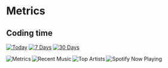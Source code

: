 <!-- ### Hello there <img src="https://raw.githubusercontent.com/AjmalShajahan/AjmalShajahan/main/wave.gif" width="30px"> -->

<!-- ![Profile Views](https://hits.seeyoufarm.com/api/count/incr/badge.svg?url=https%3A%2F%2Fgithub.com%2FAjmalShajahan&count_bg=%230088CC&title_bg=%23000000&icon=&icon_color=%23E7E7E7&title=Profile+Views&edge_flat=true) -->

# Metrics

## Coding time

[<img alt="Today" src="https://img.shields.io/endpoint?url=https://wakapi.dev/api/compat/shields/v1/AjmalShajahan/interval:today&label=today&style=plastic">](#)
[<img alt="7 Days" src="https://img.shields.io/endpoint?url=https://wakapi.dev/api/compat/shields/v1/AjmalShajahan/interval:7_days&label=last%207d&style=plastic">](#)
[<img alt="30 Days" src="https://img.shields.io/endpoint?url=https://wakapi.dev/api/compat/shields/v1/AjmalShajahan/interval:30_days&label=last%2030d&style=plastic">](#)

<!--
### Trophies 🏆

![Github Trophy](https://github-profile-trophy.vercel.app/?username=AjmalShajahan&theme=dracula)

### Stats ⚡️

![Github Activity Graph](https://activity-graph.herokuapp.com/graph?username=AjmalShajahan&custom_title=Activity+Graph&theme=dracula)

![Github Stats](https://github-readme-stats.vercel.app/api?username=AjmalShajahan&show_icons=true&title_color=0088CC&custom_title=GitHub+Stats&icon_color=0088CC&include_all_commits=true&theme=dracula&cache_seconds=86400&count_private=true)

![GitHub Streak](http://github-readme-streak-stats.herokuapp.com?user=AjmalShajahan&theme=dracula)

### Top Langs
![Top Langs](https://github-readme-stats.vercel.app/api/top-langs/?username=AjmalShajahan&show_icons=true&title_color=0088CC&icon_color=0088CC&ring=0088CC&fire=e25822&include_all_commits=true&theme=dracula&cache_seconds=86400&count_private=true&layout=compact&langs_count=10)

![Wakatime Stats](https://github-readme-stats.vercel.app/api/wakatime?username=AjmalShajahan&title_color=0088CC&icon_color=0088CC&theme=dracula&layout=compact)
-->

<!-- ## 📊 Stats -->

<!-- ![Metrics](https://github.com/AjmalShajahan/AjmalShajahan/raw/main/metrics.svg) -->
[<img align="left" alt="Metrics" src="https://gist.githubusercontent.com/AjmalShajahan/05441958052d15ed8ca2ff5f50cb7922/raw/metrics.svg">](#)

<!-- ![Spotify Playlist](https://github.com/AjmalShajahan/AjmalShajahan/raw/main/metrics.plugin.music.playlist.spotify.svg) -->

<!-- ![Recent Music](https://github.com/AjmalShajahan/AjmalShajahan/raw/main/metrics.plugin.music.recent.svg) -->
<!-- ![Top Artist](https://github.com/AjmalShajahan/AjmalShajahan/raw/main/metrics.plugin.music.top.artist.svg) -->

[<img align="left" alt="Recent Music" src="https://gist.githubusercontent.com/AjmalShajahan/05441958052d15ed8ca2ff5f50cb7922/raw/metrics.plugin.music.recent.svg">](#)

[<img align="left" alt="Top Artists" src="https://gist.githubusercontent.com/AjmalShajahan/05441958052d15ed8ca2ff5f50cb7922/raw/metrics.plugin.music.top.artists.svg">](#)

<!-- ### Listening to 🎶 -->

[<img align="left" alt="Spotify Now Playing" src="https://spotify-readme-ajmalshajahan.vercel.app/api?theme=dark&spin=true&scan=true&rainbow=true">](#)
